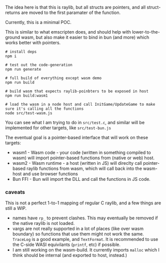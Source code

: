 The idea here is that this is raylib, but all structs are pointers, and all struct-returns are moved to the first paramater of the function.

Currently, this is a minimal POC.

This is similar to what emscripten does, and should help with lower-to-the-ground wasm, but also make it easier to bind in bun (and more) which works better with pointers.

```
# install deps
npm i

# test out the code-generation
npm run generate

# full build of everything except wasm demo
npm run build

# build wasm that expects raylib-poinbters to be exposed in host
npm run build:wasm1

# load the wasm in a node host and call InitGame/UpdateGame to make sure it's calling all the functions
node src/test-wasm.js
```

You can see what I am trying to do in `src/test.c`, and similar will be implemented for other targets, like `src/test-bun.js`


The eventual goal is a pointer-based interface that will work on these targets:

- wasm1 - Wasm code - your code (written in something compiled to wasm) will import pointer-based functions from (native or web) host.
- wasm2 - Wasm runtime - a host (written in JS) will direclty call pointer-based raylib functions from wasm, which will call back into the wasm-host and use browser functions
- Bun FFI - Bun will import the DLL and call the functions in JS code.


### caveats

This is not a perfect 1-to-1 mapping of regular C raylib, and a few things are still a WIP.

- names have `rp_` to prevent clashes. This may eventually be removed if the native raylib is not loaded.
- vargs are not really supported in a lot of places (like over wasm boundary) so functions that use them might not work the same. `TraceLog` is a good example, and `TextFormat`. It is recommended to use the C-side WASI equivilants (`printf`, etc) if possible.
- I am still working on the wasm-build. It currently imports `malloc` which I think should be internal (and exported to host, instead.)